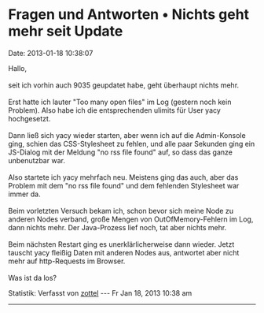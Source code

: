 Fragen und Antworten • Nichts geht mehr seit Update
===================================================

Date: 2013-01-18 10:38:07

Hallo,\
\
seit ich vorhin auch 9035 geupdatet habe, geht überhaupt nichts mehr.\
\
Erst hatte ich lauter \"Too many open files\" im Log (gestern noch kein
Problem). Also habe ich die entsprechenden ulimits für User yacy
hochgesetzt.\
\
Dann ließ sich yacy wieder starten, aber wenn ich auf die Admin-Konsole
ging, schien das CSS-Stylesheet zu fehlen, und alle paar Sekunden ging
ein JS-Dialog mit der Meldung \"no rss file found\" auf, so dass das
ganze unbenutzbar war.\
\
Also startete ich yacy mehrfach neu. Meistens ging das auch, aber das
Problem mit dem \"no rss file found\" und dem fehlenden Stylesheet war
immer da.\
\
Beim vorletzten Versuch bekam ich, schon bevor sich meine Node zu
anderen Nodes verband, große Mengen von OutOfMemory-Fehlern im Log, dann
nichts mehr. Der Java-Prozess lief noch, tat aber nichts mehr.\
\
Beim nächsten Restart ging es unerklärlicherweise dann wieder. Jetzt
tauscht yacy fleißig Daten mit anderen Nodes aus, antwortet aber nicht
mehr auf http-Requests im Browser.\
\
Was ist da los?

Statistik: Verfasst von
[zottel](http://forum.yacy-websuche.de/memberlist.php?mode=viewprofile&u=8868)
--- Fr Jan 18, 2013 10:38 am

------------------------------------------------------------------------
